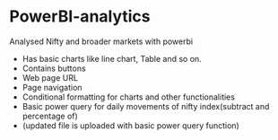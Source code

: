 # PowerBI-analytics
Analysed Nifty and broader markets with powerbi


- Has basic charts like line chart, Table and so on.
- Contains buttons
- Web page URL
- Page navigation
- Conditional formatting for charts and other functionalities 
- Basic power query for daily movements of nifty index(subtract and percentage of)
- (updated file is uploaded with basic power query function)
